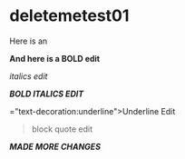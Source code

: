 # deletemetest01


Here is an

**And here is a BOLD edit**

*italics edit*

***BOLD ITALICS EDIT***

<span style>="text-decoration:underline">Underline Edit</span>

> block quote edit

***MADE MORE CHANGES***
